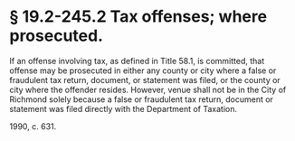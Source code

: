 # § 19.2-245.2 Tax offenses; where prosecuted.

<p>If an offense involving tax, as defined in Title 58.1, is committed, that offense may be prosecuted in either any county or city where a false or fraudulent tax return, document, or statement was filed, or the county or city where the offender resides. However, venue shall not be in the City of Richmond solely because a false or fraudulent tax return, document or statement was filed directly with the Department of Taxation.</p><p>1990, c. 631.</p>